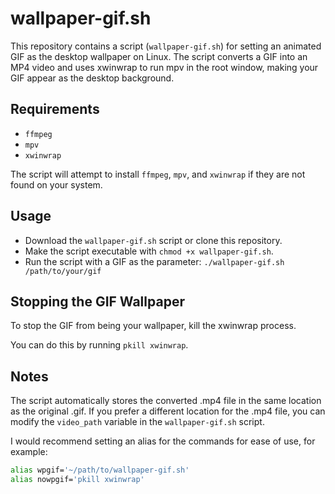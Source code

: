 # wallpaper-gif.sh
This repository contains a script (`wallpaper-gif.sh`) for setting an animated GIF as the desktop wallpaper on Linux. The script converts a GIF into an MP4 video and uses xwinwrap to run mpv in the root window, making your GIF appear as the desktop background.

## Requirements
- `ffmpeg`
- `mpv`
- `xwinwrap`

The script will attempt to install `ffmpeg`, `mpv`, and `xwinwrap` if they are not found on your system.

## Usage
- Download the `wallpaper-gif.sh` script or clone this repository.
- Make the script executable with `chmod +x wallpaper-gif.sh`.
- Run the script with a GIF as the parameter: `./wallpaper-gif.sh /path/to/your/gif`

## Stopping the GIF Wallpaper
To stop the GIF from being your wallpaper, kill the xwinwrap process.

You can do this by running `pkill xwinwrap`.

## Notes
The script automatically stores the converted .mp4 file in the same location as the original .gif. If you prefer a different location for the .mp4 file, you can modify the `video_path` variable in the `wallpaper-gif.sh` script.

I would recommend setting an alias for the commands for ease of use, for example:
```bash
alias wpgif='~/path/to/wallpaper-gif.sh'
alias nowpgif='pkill xwinwrap'
```
